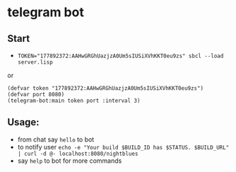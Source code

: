 # telegram bot

## Start
* `TOKEN="177892372:AAHwGRGhUazjzA0Um5sIUSiXVhKKT0eu9zs" sbcl --load server.lisp`

or

```
(defvar token "177892372:AAHwGRGhUazjzA0Um5sIUSiXVhKKT0eu9zs")
(defvar port 8080)
(telegram-bot:main token port :interval 3)
```

## Usage:

* from chat say `hello` to bot
* to notify user `echo -e "Your build $BUILD_ID has $STATUS. $BUILD_URL" | curl -d @- localhost:8080/nightblues`
* say `help` to bot for more commands
